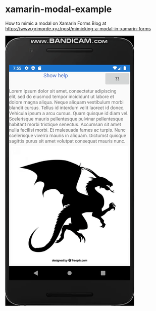 # xamarin-modal-example
How to mimic a modal on Xamarin Forms
Blog at https://www.grimorde.xyz/post/mimicking-a-modal-in-xamarin-forms

![Image of Android Version](https://github.com/grimorde/xamarin-modal-example/blob/master/modal-android.gif)

